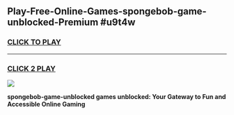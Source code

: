 
## Play-Free-Online-Games-spongebob-game-unblocked-Premium #u9t4w
<h3>
<a href="https://premium.freeplayer.one?title=spongebob-game-unblocked&ref=8M">CLICK TO PLAY</a></h3>
<hr>

<h3>
<a href="https://premium.freeplayer.one?title=spongebob-game-unblocked&ref=8M">CLICK 2 PLAY</a>
  
</h3>

<a href="https://premium.freeplayer.one?title=spongebob-game-unblocked&ref=8M"><img src="https://clearcache.store/games.png"></a>


**spongebob-game-unblocked games unblocked: Your Gateway to Fun and Accessible Online Gaming**

